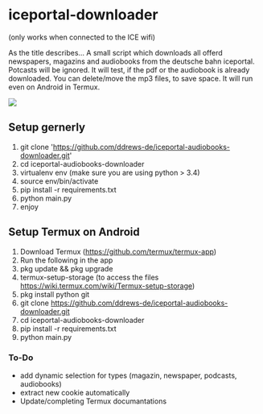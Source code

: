 # iceportal-downloader
(only works when connected to the ICE wifi)

As the title describes...
A small script which downloads all offerd newspapers, magazins and audiobooks from the deutsche bahn iceportal. Potcasts will be ignored.
It will test, if the pdf or the audiobook is already downloaded. You can delete/move the mp3 files, to save space.
It will run even on Android in Termux. 


![](https://github.com/ddrews-de/iceportal-audiobooks-downloader/blob/master/git.gif)


## Setup gernerly
1. git clone 'https://github.com/ddrews-de/iceportal-audiobooks-downloader.git'
2. cd iceportal-audiobooks-downloader
3. virtualenv env (make sure you are using python > 3.4)
4. source env/bin/activate
5. pip install -r requirements.txt
6. python main.py
7. enjoy

## Setup Termux on Android
1. Download Termux (https://github.com/termux/termux-app)
2. Run the following in the app
  1. pkg update && pkg upgrade
  2. termux-setup-storage
    (to access the files https://wiki.termux.com/wiki/Termux-setup-storage)
  3. pkg install python git
  4. git clone https://github.com/ddrews-de/iceportal-audiobooks-downloader.git
  5. cd iceportal-audiobooks-downloader
  6. pip install -r requirements.txt
  7. python main.py


### To-Do
* add dynamic selection for types (magazin, newspaper, podcasts, audiobooks)
* extract new cookie automatically
* Update/completing Termux documantations


